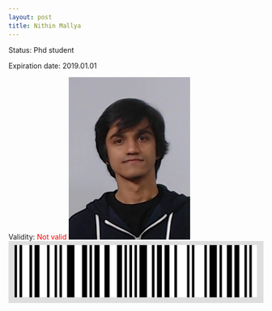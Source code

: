 ```yaml
---
layout: post
title: Nithin Mallya
---
```


Status: Phd student

Expiration date: 2019.01.01

Validity: <font color="red"> Not valid</font> 
![](/members/img/Nithin_Mallya.png)
![](/members/img/bar.png)
